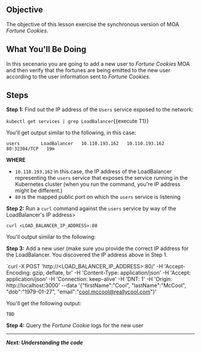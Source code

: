## Objective
The objective of this lesson exercise the synchronous version of MOA *Fortune Cookies*.

## What You'll Be Doing

In this secenario you are going to add a new user to *Fortune Cookies* MOA and then verify that the fortunes are being emitted to the new user according to the user information sent to *Fortune Cookies*.

## Steps

**Step 1:** Find out the IP address of the `Users` service exposed to the network:

`kubectl get services | grep LoadBalancer`{{execute T1}}

You'll get output similar to the following, in this case:

```
users        LoadBalancer   10.110.193.162   10.110.193.162   80:32304/TCP   19m

```
**WHERE**

* `10.110.193.162` in this case, the IP address of the LoadBalancer representing the `users` service that exposes the service running in the Kubernetes cluster (when you run the command, you're IP address might be different.)
* `80` is the mapped public port on which the `users` service is listening

**Step 2:** Run a `curl` command against the `users` service by way of the LoadBalancer's IP address>

`curl <LOAD_BALANCER_IP_ADDRESS>:80`

You'll output similar to the following:

**Step 3:**  Add a new user (make sure you provide the correct IP address for the LoadBalancer. You discovered the IP address above in Step 1.

`curl -X POST 'http://<LOAD_BALANCER_IP_ADDRESS>:80/' -H 'Accept-Encoding: gzip, deflate, br' -H 'Content-Type: application/json' -H 'Accept: application/json' -H 'Connection: keep-alive' -H 'DNT: 1' -H 'Origin: http://localhost:3000' --data '{"firstName":"Cool", "lastName":"McCool", "dob":"1979-01-27", "email":"cool.mccool@reallycool.com"}'

You'll get the following output:

```
TBD

```

**Step 4:** Query the *Fortune Cookie* logs for the new user




---

***Next: Understanding the code***